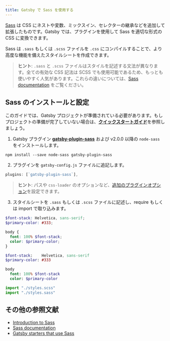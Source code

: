 ```yaml
---
title: Gatsby で Sass を使用する
---
```


[Sass](https://sass-lang.com) は CSS にネストや変数、ミックスイン、セレクターの継承などを追加して拡張したものです。Gatsby では、プラグインを使用して Sass を適切な形式の CSS に変換できます。

Sass は `.sass` もしくは `.scss` ファイルを `.css` にコンパイルすることで、より高度な機能を備えたスタイルシートを作成できます。

> **ヒント**: `.sass` と `.scss` ファイルはスタイルを記述する文法が異なります。全ての有効な CSS 記法は SCSS でも使用可能であるため、もっとも使いやすく人気があります。これらの違いについては、[Sass documentation](https://sass-lang.com/documentation/syntax) をご覧ください。

## Sass のインストールと設定

このガイドでは、Gatsby プロジェクトが準備されている必要があります。もしプロジェクトの準備が完了していない場合は、[**クイックスタートガイド**](/docs/quick-start/)を参照しましょう。

1.  Gatsby プラグイン [**gatsby-plugin-sass**](/packages/gatsby-plugin-sass/) および v2.0.0 以降の `node-sass` をインストールします。

`npm install --save node-sass gatsby-plugin-sass`

2.  プラグインを `gatsby-config.js` ファイルに追記します。

```javascript:title=gatsby-config.js
plugins: [`gatsby-plugin-sass`],
```

> **ヒント**: パスや `css-loader` のオプションなど、[追加のプラグインオプション](/packages/gatsby-plugin-sass/#other-options)を設定できます。

3.  スタイルシートを `.sass` もしくは `.scss` ファイルに記述し、require もしくは import で取り込みます。

```css:title=styles.scss
$font-stack: Helvetica, sans-serif;
$primary-color: #333;

body {
  font: 100% $font-stack;
  color: $primary-color;
}
```

```css:title=styles.sass
$font-stack:    Helvetica, sans-serif
$primary-color: #333

body
  font: 100% $font-stack
  color: $primary-color
```

```javascript
import "./styles.scss"
import "./styles.sass"
```

## その他の参照文献

- [Introduction to Sass](https://designmodo.com/introduction-sass/)
- [Sass documentation](https://sass-lang.com/documentation)
- [Gatsby starters that use Sass](/starters/?c=Styling%3ASCSS)
